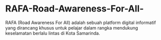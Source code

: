 # RAFA-Road-Awareness-For-All-
RAFA (Road Awareness For All) adalah sebuah platform digital informatif yang dirancang khusus untuk pelajar dalam rangka mendukung keselamatan berlalu lintas di Kota Samarinda.
